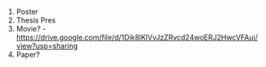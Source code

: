 1) Poster
2) Thesis Pres
3) Movie? - https://drive.google.com/file/d/1Dik8lKlVvJzZRvcd24woERJ2HwcVFAui/view?usp=sharing
4) Paper?

